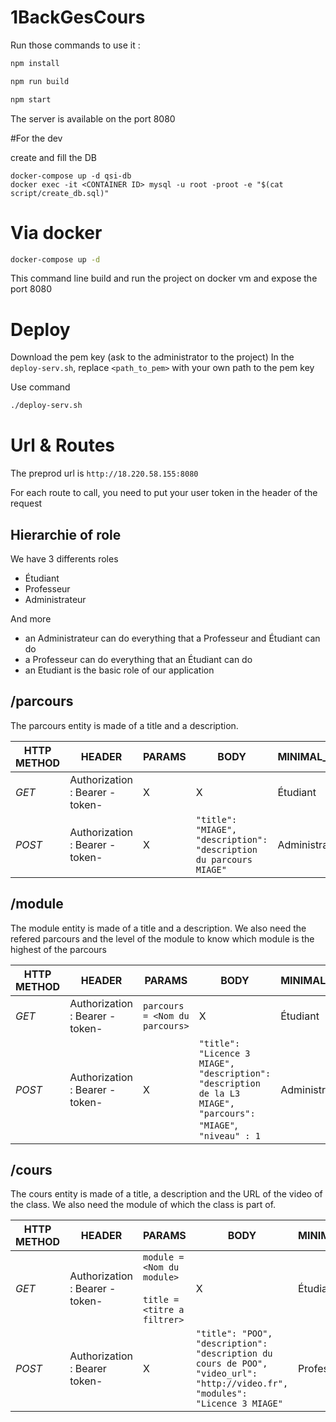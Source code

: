 # 1BackGesCours

Run those commands to use it :

```sh
npm install

npm run build

npm start
```

The server is available on the port 8080

#For the dev

create and fill the DB 

```
docker-compose up -d qsi-db
docker exec -it <CONTAINER ID> mysql -u root -proot -e "$(cat script/create_db.sql)"
```

# Via docker
```sh
docker-compose up -d 
```

This command line build and run the project on docker vm and expose the port 8080

# Deploy

Download the pem key (ask to the administrator to the project)
In the `deploy-serv.sh`, replace `<path_to_pem>` with your own path to the pem key

Use command
```sh
./deploy-serv.sh
```

# Url & Routes

The preprod url is `http://18.220.58.155:8080` 

For each route to call, you need to put your user token in the header of the request

## Hierarchie of role 

We have 3 differents roles
 - Étudiant
 - Professeur 
 - Administrateur

And more
 - an Administrateur can do everything that a Professeur and Étudiant can do
 - a Professeur can do everything that an Étudiant can do
 - an Etudiant is the basic role of our application
 
## /parcours  
  
The parcours entity is made of a title and a description.
  
| **HTTP METHOD** | **HEADER** | **PARAMS** | **BODY** | **MINIMAL_ROLE** |
|------------|---------|-------| -----| -----| 
| *GET* | Authorization : Bearer -token- | X | X | Étudiant
| *POST* | Authorization : Bearer -token- | X | `"title": "MIAGE",`<br>`"description": "description du parcours MIAGE"` | Administrateur

## /module

The module entity is made of a title and a description. We also need the refered parcours and the level of the module to know which module is the highest of the parcours

| **HTTP METHOD** | **HEADER** | **PARAMS** | **BODY** | **MINIMAL_ROLE** |
|------------|---------|-------| -----| -----|
| *GET* | Authorization : Bearer -token- | `parcours = <Nom du parcours>` | X | Étudiant
| *POST* | Authorization : Bearer -token- | X | `"title": "Licence 3 MIAGE",`<br>`"description": "description de la L3 MIAGE",`<br>`"parcours": "MIAGE"`,<br>`"niveau" : 1` | Administrateur

## /cours

The cours entity is made of a title, a description and the URL of the video of the class. We also need the module of which the class is part of.

| **HTTP METHOD** | **HEADER** | **PARAMS** | **BODY** | **MINIMAL_ROLE** |
|------------|---------|-------| -----| -----| 
| *GET* | Authorization : Bearer -token- | `module = <Nom du module>`  <br><br>  `title = <titre a filtrer>` | X | Étudiant
| *POST* | Authorization : Bearer token- | X | `"title": "POO",`<br>`"description": "description du cours de POO",`<br>`"video_url": "http://video.fr",`<br>`"modules": "Licence 3 MIAGE"` | Professeur